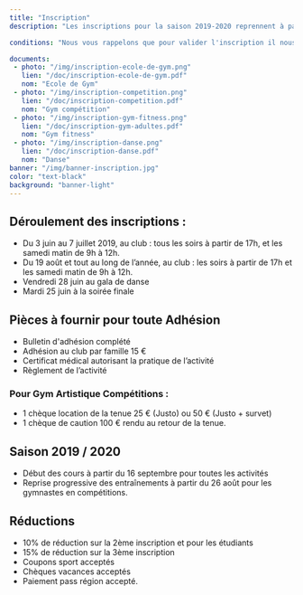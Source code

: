 ```yaml
---
title: "Inscription"
description: "Les inscriptions pour la saison 2019-2020 reprennent à partir du 3 juin.<br>Retrouvez tous les horaires d'inscription et les pièces à fournir ci dessous.<br>Les horaires des cours dispensés sont dans la rubrique Activités ainsi que sur les fiches d'inscriptions que vous trouverez ci-dessous."

conditions: "Nous vous rappelons que pour valider l'inscription il nous faut impérativement le règlement.<br> Le certificat médical est obligatoire pour les activités gyms."

documents:
 - photo: "/img/inscription-ecole-de-gym.png"
   lien: "/doc/inscription-ecole-de-gym.pdf"
   nom: "Ecole de Gym"
 - photo: "/img/inscription-competition.png"
   lien: "/doc/inscription-competition.pdf"
   nom: "Gym compétition"
 - photo: "/img/inscription-gym-fitness.png"
   lien: "/doc/inscription-gym-adultes.pdf"
   nom: "Gym fitness"
 - photo: "/img/inscription-danse.png"
   lien: "/doc/inscription-danse.pdf"
   nom: "Danse"
banner: "/img/banner-inscription.jpg"
color: "text-black"
background: "banner-light"
---
```

## Déroulement des inscriptions :
- Du 3 juin au 7 juillet 2019, au club : tous les soirs à partir de 17h, et les samedi matin de 9h à 12h.
- Du 19 août et tout au long de l’année, au club : les soirs à partir de 17h et les samedi matin de 9h à 12h.
- Vendredi 28 juin au gala de danse
- Mardi 25 juin à la soirée finale

## Pièces à fournir pour toute Adhésion
- Bulletin d'adhésion complété
- Adhésion au club par famille 15 €
- Certificat médical autorisant la pratique de l’activité
- Règlement de l’activité

### Pour Gym Artistique Compétitions :
- 1 chèque location de la tenue 25 € (Justo) ou 50 € (Justo + survet)
- 1 chèque de caution 100 € rendu au retour de la tenue.

## Saison 2019 / 2020
- Début des cours à partir du 16 septembre pour toutes les activités
- Reprise progressive des entraînements à partir du 26 août
pour les gymnastes en compétitions.

## Réductions
- 10% de réduction sur la 2ème inscription et pour les étudiants
- 15% de réduction sur la 3ème inscription
- Coupons sport acceptés
- Chèques vacances acceptés
- Paiement pass région accepté.
